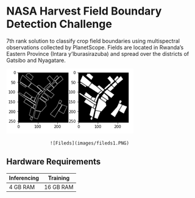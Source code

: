 # NASA Harvest Field Boundary Detection Challenge

7th rank solution to classify crop field boundaries using multispectral observations collected by PlanetScope. Fields are located in Rwanda’s Eastern Province (Intara y’lburasirazuba) and spread over the districts of Gatsibo and Nyagatare. 

![Fileds](images/fileds2.PNG)

                    ![Fileds](images/fileds1.PNG)
## Hardware Requirements

|Inferencing|Training|
|-----------|--------|
|4 GB RAM | 16 GB RAM|
